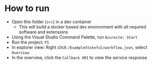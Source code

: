 # How to run

- Open this folder (`src`) in a dev container
  - This will build a docker based dev environment with all required software and extensions
- Using the Visual Studio Command Palette, run `Azureite: Start`
- Run the project: `F5`
- In explorer view: Right click `/ExampleStateful/workflow.json`, select `Overview`
- In the overview, click the `Callback URI` to view the service response
